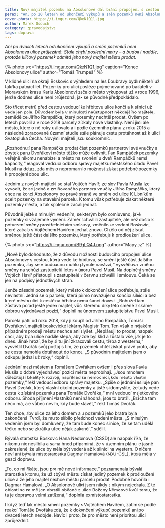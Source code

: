 ```yaml
---
title: Nový majitel pozemku na Absolonově dál brání propojení s cestou ke hřbitovu
perex: "Ani po 20 letech od ukončení výkupů a směn pozemků není Absolonova ulice průjezdná a zřejmě ani nebude: klíčový pozemek odmítá jeho nový majitel městu prodat."
cover-photo: https://i.imgur.com/QkeN1Q1l.jpg
author: Marek Osouch
category: zpravodajství
tags: doprava
---
```


*Ani po dvaceti letech od ukončení výkupů a směn pozemků není Absolonova ulice průjezdná. Stále chybí poslední metry – a budou i nadále, protože klíčový pozemek odmítá jeho nový majitel městu prodat.*

{% photo src="https://i.imgur.com/QkeN1Q1.jpg" caption="Konec Absolonovy ulice" author="Tomáš Trumpeš" %}

V klidné ulici na okraji Boskovic s výhledem na les Doubravy bydlí někteří už takřka patnáct let. Pozemky pro ulici posléze pojmenované po badateli v Moravském krasu Karlu Absolonovi začalo město vykupovat už v roce 1996, jenže dodnes ulice není průjezdná, jak se původně předpokládalo.

Sto třicet metrů před cestou vedoucí ke hřbitovu ulice končí a k silnici už vede jen pole. Důvodem byla v minulosti neústupnost někdejšího majitele, zemědělce Jiřího Rampáčka, který pozemky nechtěl prodat. Ovšem po letech povolil a v roce 2018 parcely získaly nové vlastníky. Není jimi ale město, které o ně roky usilovalo a i podle územního plánu z roku 2015 a následně zpracované územní studie stále plánuje cestu protáhnout až k ulici Svatopluka Čecha. Novými majiteli jsou soukromníci.

„Rozhodnutí pana Rampáčka prodat část pozemků partnerovi své vnučky a zbytek panu Dvořákovi město těžko může ovlivnit. Pan Rampáček pozemky veřejně nikomu nenabízel a město na zvonění u dveří Rampáčků nemá kapacity,“ reagoval vedoucí odboru správy majetku městského úřadu Pavel Musil na dotaz, zda město nepromarnilo možnost získat potřebné pozemky k propojení obou ulic.

Jedním z nových majitelů se stal Vojtěch Havíř; ze slov Pavla Musila lze vyvodit, že se jedná o zmiňovaného partnera vnučky Jiřího Rampáčka, který chce na konci Absolonovy po pravé straně ve směru od ulice K Lipníkům scelit pozemky na stavební parcelu. K tomu však potřebuje získat některé pozemky města, a tak společně začali jednat.

Původně ještě s minulým vedením, se kterým bylo domluveno, jaké pozemky si vzájemně vymění. Záměr schválili zastupitelé, ale než došlo k potvrzení směny prostřednictvím smlouvy, změnilo se vedení Boskovic, které začalo s Vojtěchem Havířem jednat znovu. Chtělo od něj získat směnou ještě část dalšího pozemku, který potřebuje k prodloužení ulice.

{% photo src="https://i.imgur.com/B9gLQ4J.png" author="Mapy.cz" %}

„Nově bylo dohodnuto, že z důvodu možnosti budoucího propojení ulice Absolonovy s cestou, která vede ke hřbitovu, se smění ještě část dalšího pozemku, aby se v budoucnu mohlo plynule navázat,“ vysvětloval změnu směny na schůzi zastupitelů letos v únoru Pavel Musil. Na doplnění směny Vojtěch Havíř přistoupil a zastupitelé v červnu schválili i smlouvu. Čeká se jen na podpisy jednotlivých stran.

Jenže zásadní pozemek, který město k dokončení ulice potřebuje, stále nevlastní. Jedná se o parcelu, která přímo navazuje na končící silnici a bez které město ulici k cestě na hřbitov nemá šanci dovést. „Bohužel tam zůstává pořád ještě jeden majitel, vůči kterému díky této směně získáme dobrou vyjednávací pozici,“ doplnil na únorovém zastupitelstvu Pavel Musil.

Parcela patří od roku 2018, kdy ji koupil od Jiřího Rampáčka, Tomáši Dvořákovi, majiteli boskovické lékárny Magistr Tom. Ten však o nějakém případném prodeji městu nechce ani slyšet. „Neplánuji to prodat, naopak chci, aby byla ulice nadále slepá, aby zde byl klid a zůstalo vše, jak je to dnes. Jinak hrozí, že by si tu jiní zkracovali cestu, třeba z westernu,“ vysvětlil Dvořák svůj postoj s tím, že pozemek chtěl získat právě proto, aby se cesta nemohla dotáhnout do konce. „S původním majitelem jsem o odkupu jednal už roky,“ doplnil.

Jednání mezi městem a Tomášem Dvořákem ovšem i přes slova Pavla Musila o dobré vyjednávací pozici města neprobíhají. „Jsou mnohem důležitější lokality k rozvoji, například za nemocnicí, kde město vlastní pozemky,“ řekl vedoucí odboru správy majetku. „Spíše o jednání usiluje pan Pavel Dvořák, který vlastní okolní pozemky a jistě si domyslíte, že tudy vede cesta k získání pozemku pana Tomáše Dvořáka,“ míní vedoucí majetkového odboru. Shoda příjmení vlastníků není náhodná, jsou to bratři. „Brácha tam něco má, ale vůbec nevím, kdy bude stavět,“ řekl Tomáš Dvořák.

Ten chce, aby ulice za jeho domem a u pozemků jeho bratra byla zakončená. Tvrdí, že mu to slíbilo předchozí vedení města. „S minulým vedením jsem byl domluvený, že tam bude konec silnice, že se tam udělá téčko nebo se zkrátka ulice nějak zakončí,“ sdělil.

Bývalá starostka Boskovic Hana Nedomová (ČSSD) ale naopak říká, že nikomu nic neslíbila a sama hned připomíná, že v územním plánu je jasně zakreslené, že ulice by měla být vedená až k silnici na western. O ničem neví ani bývalá místostarostka Dagmar Hamalová (KDU-ČSL), která měla v gesci dopravu.

„To, co mi říkáte, jsou pro mě nové informace,“ poznamenala bývalá starostka k tomu, že už zbývá městu získat jediný pozemek k prodloužení ulice a že jeho majitel nechce městu parcelu prodat. Podobně hovořila i Dagmar Hamalová. „O Absolonově ulici jsem nikdy s nikým nejednala. Z té oblasti se na mě jen obrátili občané z ulice Boženy Němcové kvůli tomu, že ta je dopravou velmi zatížená,“ doplnila exmístostarostka.

I když teď tak město smění pozemky s Vojtěchem Havířem, zatím se podle reakcí Tomáše Dvořáka zdá, že k dokončení výkupů pozemků ani po dvaceti letech nedojde. Navíc i proto, že pro město není prioritou ulici zprůjezdnit.